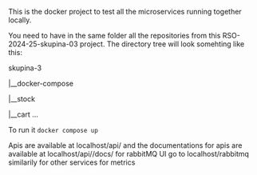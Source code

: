 This is the docker project to test all the microservices running together locally.

You need to have in the same folder all the repositories from this RSO-2024-25-skupina-03 project.
The directory tree will look somehting like this:

skupina-3

  |__docker-compose

  |__stock
  
  |__cart
  ...

To run it `docker compose up`

Apis are available at localhost/api/<microservice-name> and the documentations for apis are available at localhost/api/<microservice-name>/docs/
for rabbitMQ UI go to localhost/rabbitmq
similarily for other services for metrics
